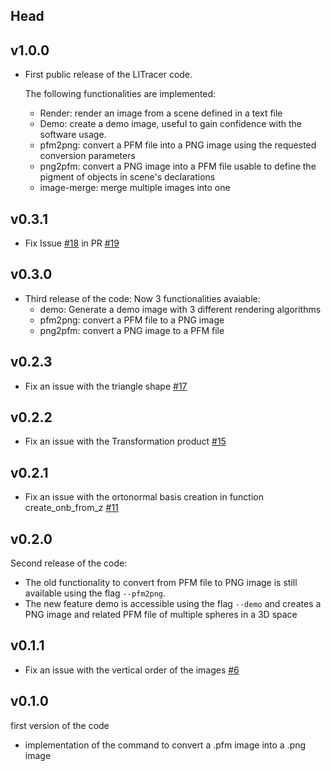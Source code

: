 ## Head

## v1.0.0
- First public release of the LITracer code.
    
    The following functionalities are implemented:
    
    -  Render: render an image from a scene defined in a text file
    -  Demo: create a demo image, useful to gain confidence with the software usage.
    -  pfm2png: convert a PFM file into a PNG image using the requested conversion parameters
    -  png2pfm: convert a PNG image into a PFM file usable to define the pigment of objects in scene's declarations
    -  image-merge: merge multiple images into one


## v0.3.1
- Fix Issue [#18](https://github.com/TommiDL/LITracer/issues/18) in PR [#19](https://github.com/TommiDL/LITracer/pull/19) 


## v0.3.0
-   Third release of the code:
    Now 3 functionalities avaiable:
    -   demo: Generate a demo image with 3 different rendering algorithms
    -   pfm2png: convert a PFM file to a PNG image
    -   png2pfm: convert a PNG image to a PFM file

## v0.2.3
-   Fix an issue with the triangle shape [#17](https://github.com/TommiDL/LITracer/pull/17)

## v0.2.2
-   Fix an issue with the Transformation product [#15](https://github.com/TommiDL/LITracer/pull/15)

## v0.2.1
-   Fix an issue with the ortonormal basis creation in function create_onb_from_z [#11](https://github.com/TommiDL/LITracer/pull/11)

## v0.2.0

Second release of the code:

- The old functionality to convert from PFM file to PNG image is still available using the flag `--pfm2png`.
- The new feature demo is accessible using the flag `--demo` and creates a PNG image and related PFM file of multiple spheres in a 3D space
## v0.1.1

-   Fix an issue with the vertical order of the images [#6](https://github.com/TommiDL/LITracer/pull/6)

## v0.1.0
first version of the code
- implementation of the command to convert a .pfm image into a .png image
